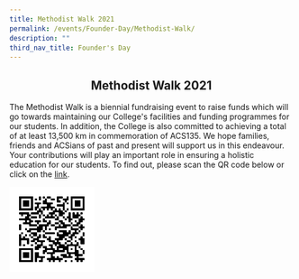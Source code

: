 ```yaml
---
title: Methodist Walk 2021
permalink: /events/Founder-Day/Methodist-Walk/
description: ""
third_nav_title: Founder's Day
---
```


## <center> Methodist Walk 2021 </center>



The Methodist Walk is a biennial fundraising event to raise funds which will go towards maintaining our College's facilities and funding programmes for our students. In addition, the College is also committed to achieving a total of at least 13,500 km in commemoration of ACS135. We hope families, friends and ACSians of past and present will support us in this endeavour. Your contributions will play an important role in ensuring a holistic education for our students. To find out, please scan the QR code below or click on the [link](http://bit.ly/mwalk21-acjc).

<img style="width: 30%;" src="/images/QR%20Code%20Givingsg%20Page%201.png" align = "center" /> 

